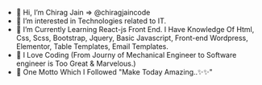 - 👋 Hi, I’m Chirag Jain => @chiragjaincode
- 👀 I’m interested in Technologies related to IT.
- 🌱  I’m Currently Learning React-js Front End. I Have Knowledge Of Html, Css, Scss, Bootstrap, Jquery, Basic Javascript, Front-end Wordpress, Elementor, Table Templates, Email Templates.
- 👋 I Love Coding (From Journy of Mechanical Engineer to Software engineer is Too Great & Marvelous.)
- 🌱 One Motto Which I Followed "Make Today Amazing..✨✨"
<!---
chiragjaincode/chiragjaincode is a ✨ special ✨ repository because its `README.md` (this file) appears on your GitHub profile.
You can click the Preview link to take a look at your changes.
--->
